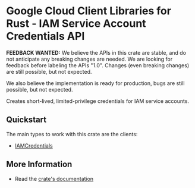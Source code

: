 # Google Cloud Client Libraries for Rust - IAM Service Account Credentials API

<!-- Code generated by sidekick. DO NOT EDIT. -->

**FEEDBACK WANTED:** We believe the APIs in this crate are stable, and
do not anticipate any breaking changes are needed. We are looking for
feedback before labeling the APIs "1.0". Changes (even breaking changes)
are still possible, but not expected.

We also believe the implementation is ready for production, bugs are
still possible, but not expected.

Creates short-lived, limited-privilege credentials for IAM service accounts.

## Quickstart

The main types to work with this crate are the clients:

- [IAMCredentials]

## More Information

- Read the [crate's documentation](https://docs.rs/google-cloud-iam-credentials-v1/latest/google-cloud-iam-credentials-v1)

[IAMCredentials]: https://docs.rs/google-cloud-iam-credentials-v1/latest/google_cloud_iam_credentials_v1/client/struct.IAMCredentials.html
